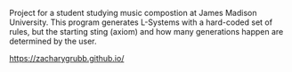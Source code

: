 Project for a student studying music compostion at James Madison University. This program generates L-Systems with a hard-coded set of rules, but the starting sting (axiom) and how many generations happen are determined by the user.

https://zacharygrubb.github.io/
